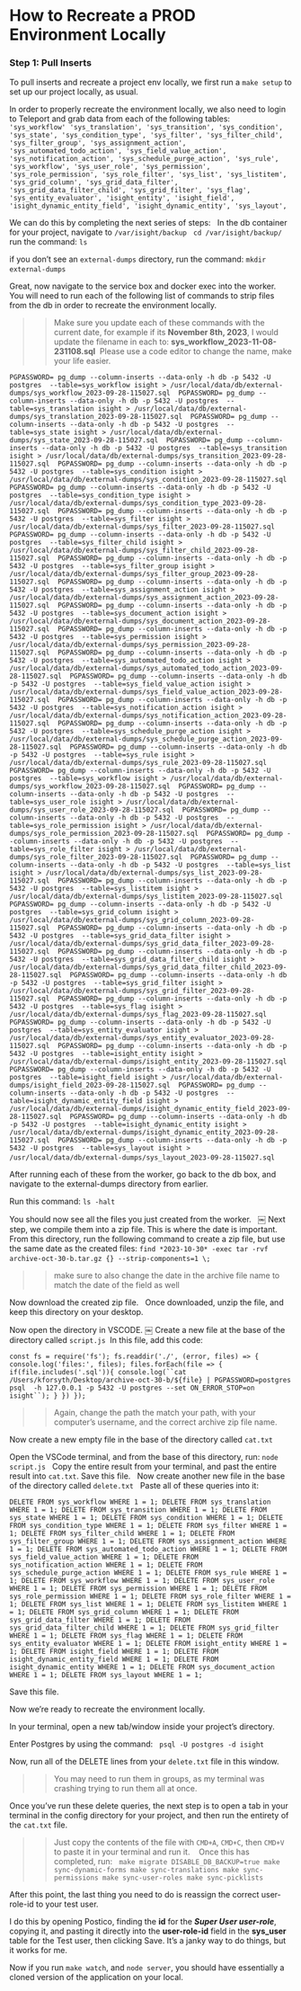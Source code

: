 # How to Recreate a PROD Environment Locally

### Step 1: Pull Inserts

To pull inserts and recreate a project env locally, we first run a `make setup` to set up our project locally, as usual.

In order to properly recreate the environment locally, we also need to login to Teleport and grab data from each of the following tables:
 
		`'sys_workflow'
		'sys_translation',
		'sys_transition',
		'sys_condition',
		'sys_state',
		'sys_condition_type',
		'sys_filter',
		'sys_filter_child',
		'sys_filter_group',
		'sys_assignment_action',
		'sys_automated_todo_action',
		'sys_field_value_action',
		'sys_notification_action',
		'sys_schedule_purge_action',
		'sys_rule',
		'sys_workflow',
		'sys_user_role',
		'sys_permission',
		'sys_role_permission',
		'sys_role_filter',
		'sys_list',
		'sys_listitem',
		'sys_grid_column',
		'sys_grid_data_filter',
		'sys_grid_data_filter_child',
		'sys_grid_filter',
		'sys_flag',
		'sys_entity_evaluator',
		'isight_entity',
		'isight_field',
		'isight_dynamic_entity_field',
		'isight_dynamic_entity',
		'sys_layout',`

We can do this by completing the next series of steps:   
In the db container for your project, navigate to `/var/isight/backup`  
`cd /var/isight/backup/` 
run the command: `ls` 

if you don’t see an `external-dumps` directory, 
run the command: `mkdir external-dumps`  

Great, now navigate to the service box and docker exec into the worker.   
You will need to run each of the following list of commands to strip files from the db in order to recreate the environment locally.   

>>Make sure you update each of these commands with the current date, for example if its **November 8th, 2023**, I would update the filename in each to: **sys_workflow_2023-11-08-231108.sql** 
>>Please use a code editor to change the name, make your life easier.  

`PGPASSWORD= pg_dump --column-inserts --data-only -h db -p 5432 -U postgres  --table=sys_workflow isight > /usr/local/data/db/external-dumps/sys_workflow_2023-09-28-115027.sql 
PGPASSWORD= pg_dump --column-inserts --data-only -h db -p 5432 -U postgres  --table=sys_translation isight > /usr/local/data/db/external-dumps/sys_translation_2023-09-28-115027.sql 
PGPASSWORD= pg_dump --column-inserts --data-only -h db -p 5432 -U postgres  --table=sys_state isight > /usr/local/data/db/external-dumps/sys_state_2023-09-28-115027.sql 
PGPASSWORD= pg_dump --column-inserts --data-only -h db -p 5432 -U postgres  --table=sys_transition isight > /usr/local/data/db/external-dumps/sys_transition_2023-09-28-115027.sql 
PGPASSWORD= pg_dump --column-inserts --data-only -h db -p 5432 -U postgres  --table=sys_condition isight > /usr/local/data/db/external-dumps/sys_condition_2023-09-28-115027.sql 
PGPASSWORD= pg_dump --column-inserts --data-only -h db -p 5432 -U postgres  --table=sys_condition_type isight > /usr/local/data/db/external-dumps/sys_condition_type_2023-09-28-115027.sql 
PGPASSWORD= pg_dump --column-inserts --data-only -h db -p 5432 -U postgres  --table=sys_filter isight > /usr/local/data/db/external-dumps/sys_filter_2023-09-28-115027.sql 
PGPASSWORD= pg_dump --column-inserts --data-only -h db -p 5432 -U postgres  --table=sys_filter_child isight > /usr/local/data/db/external-dumps/sys_filter_child_2023-09-28-115027.sql 
PGPASSWORD= pg_dump --column-inserts --data-only -h db -p 5432 -U postgres  --table=sys_filter_group isight > /usr/local/data/db/external-dumps/sys_filter_group_2023-09-28-115027.sql 
PGPASSWORD= pg_dump --column-inserts --data-only -h db -p 5432 -U postgres  --table=sys_assignment_action isight > /usr/local/data/db/external-dumps/sys_assignment_action_2023-09-28-115027.sql 
PGPASSWORD= pg_dump --column-inserts --data-only -h db -p 5432 -U postgres  --table=sys_document_action isight > /usr/local/data/db/external-dumps/sys_document_action_2023-09-28-115027.sql 
PGPASSWORD= pg_dump --column-inserts --data-only -h db -p 5432 -U postgres  --table=sys_permission isight > /usr/local/data/db/external-dumps/sys_permission_2023-09-28-115027.sql 
PGPASSWORD= pg_dump --column-inserts --data-only -h db -p 5432 -U postgres  --table=sys_automated_todo_action isight > /usr/local/data/db/external-dumps/sys_automated_todo_action_2023-09-28-115027.sql 
PGPASSWORD= pg_dump --column-inserts --data-only -h db -p 5432 -U postgres  --table=sys_field_value_action isight > /usr/local/data/db/external-dumps/sys_field_value_action_2023-09-28-115027.sql 
PGPASSWORD= pg_dump --column-inserts --data-only -h db -p 5432 -U postgres  --table=sys_notification_action isight > /usr/local/data/db/external-dumps/sys_notification_action_2023-09-28-115027.sql 
PGPASSWORD= pg_dump --column-inserts --data-only -h db -p 5432 -U postgres  --table=sys_schedule_purge_action isight > /usr/local/data/db/external-dumps/sys_schedule_purge_action_2023-09-28-115027.sql 
PGPASSWORD= pg_dump --column-inserts --data-only -h db -p 5432 -U postgres  --table=sys_rule isight > /usr/local/data/db/external-dumps/sys_rule_2023-09-28-115027.sql 
PGPASSWORD= pg_dump --column-inserts --data-only -h db -p 5432 -U postgres  --table=sys_workflow isight > /usr/local/data/db/external-dumps/sys_workflow_2023-09-28-115027.sql 
PGPASSWORD= pg_dump --column-inserts --data-only -h db -p 5432 -U postgres  --table=sys_user_role isight > /usr/local/data/db/external-dumps/sys_user_role_2023-09-28-115027.sql 
PGPASSWORD= pg_dump --column-inserts --data-only -h db -p 5432 -U postgres  --table=sys_role_permission isight > /usr/local/data/db/external-dumps/sys_role_permission_2023-09-28-115027.sql 
PGPASSWORD= pg_dump --column-inserts --data-only -h db -p 5432 -U postgres  --table=sys_role_filter isight > /usr/local/data/db/external-dumps/sys_role_filter_2023-09-28-115027.sql 
PGPASSWORD= pg_dump --column-inserts --data-only -h db -p 5432 -U postgres  --table=sys_list isight > /usr/local/data/db/external-dumps/sys_list_2023-09-28-115027.sql 
PGPASSWORD= pg_dump --column-inserts --data-only -h db -p 5432 -U postgres  --table=sys_listitem isight > /usr/local/data/db/external-dumps/sys_listitem_2023-09-28-115027.sql 
PGPASSWORD= pg_dump --column-inserts --data-only -h db -p 5432 -U postgres  --table=sys_grid_column isight > /usr/local/data/db/external-dumps/sys_grid_column_2023-09-28-115027.sql 
PGPASSWORD= pg_dump --column-inserts --data-only -h db -p 5432 -U postgres  --table=sys_grid_data_filter isight > /usr/local/data/db/external-dumps/sys_grid_data_filter_2023-09-28-115027.sql 
PGPASSWORD= pg_dump --column-inserts --data-only -h db -p 5432 -U postgres  --table=sys_grid_data_filter_child isight > /usr/local/data/db/external-dumps/sys_grid_data_filter_child_2023-09-28-115027.sql 
PGPASSWORD= pg_dump --column-inserts --data-only -h db -p 5432 -U postgres  --table=sys_grid_filter isight > /usr/local/data/db/external-dumps/sys_grid_filter_2023-09-28-115027.sql 
PGPASSWORD= pg_dump --column-inserts --data-only -h db -p 5432 -U postgres  --table=sys_flag isight > /usr/local/data/db/external-dumps/sys_flag_2023-09-28-115027.sql 
PGPASSWORD= pg_dump --column-inserts --data-only -h db -p 5432 -U postgres  --table=sys_entity_evaluator isight > /usr/local/data/db/external-dumps/sys_entity_evaluator_2023-09-28-115027.sql 
PGPASSWORD= pg_dump --column-inserts --data-only -h db -p 5432 -U postgres  --table=isight_entity isight > /usr/local/data/db/external-dumps/isight_entity_2023-09-28-115027.sql 
PGPASSWORD= pg_dump --column-inserts --data-only -h db -p 5432 -U postgres  --table=isight_field isight > /usr/local/data/db/external-dumps/isight_field_2023-09-28-115027.sql 
PGPASSWORD= pg_dump --column-inserts --data-only -h db -p 5432 -U postgres  --table=isight_dynamic_entity_field isight > /usr/local/data/db/external-dumps/isight_dynamic_entity_field_2023-09-28-115027.sql 
PGPASSWORD= pg_dump --column-inserts --data-only -h db -p 5432 -U postgres  --table=isight_dynamic_entity isight > /usr/local/data/db/external-dumps/isight_dynamic_entity_2023-09-28-115027.sql 
PGPASSWORD= pg_dump --column-inserts --data-only -h db -p 5432 -U postgres  --table=sys_layout isight > /usr/local/data/db/external-dumps/sys_layout_2023-09-28-115027.sql` 

After running each of these from the worker, go back to the db box, and navigate to the external-dumps directory from earlier.   

Run this command: `ls -halt`  

You should now see all the files you just created from the worker.  
￼
Next step, we compile them into a zip file. 
This is where the date is important.   
From this directory, run the following command to create a zip file, but use the same date as the created files:
`find *2023-10-30* -exec tar -rvf archive-oct-30-b.tar.gz {} --strip-components=1 \;`  
>>make sure to also change the date in the archive file name to match the date of the field as well  

Now download the created zip file.  
Once downloaded, unzip the file, and keep this directory on your desktop.   

Now open the directory in VSCODE.
￼
Create a new file at the base of the directory called `script.js`  In this file, add this code:  

`const fs = require('fs');
fs.readdir('./', (error, files) => {
console.log('files:', files);
files.forEach(file => {
    if(file.includes('.sql')){
        console.log(``cat /Users/kforsyth/Desktop/archive-oct-30-b/${file} | PGPASSWORD=postgres  psql  -h 127.0.0.1 -p 5432 -U postgres --set ON_ERROR_STOP=on isight``);
    }
})
});`
>>Again, change the path the match your path, with your computer’s username, and the correct archive zip file name.

Now create a new empty file in the base of the directory called `cat.txt`  

Open the VSCode terminal, and from the base of this directory, run: `node script.js`  
Copy the entire result from your terminal, and past the entire result into `cat.txt`. 
Save this file.  
Now create another new file in the base of the directory called `delete.txt`  
Paste all of these queries into it:  

`DELETE FROM sys_workflow WHERE 1 = 1;
DELETE FROM sys_translation WHERE 1 = 1;
DELETE FROM sys_transition WHERE 1 = 1;
DELETE FROM sys_state WHERE 1 = 1;
DELETE FROM sys_condition WHERE 1 = 1;
DELETE FROM sys_condition_type WHERE 1 = 1;
DELETE FROM sys_filter WHERE 1 = 1;
DELETE FROM sys_filter_child WHERE 1 = 1;
DELETE FROM sys_filter_group WHERE 1 = 1;
DELETE FROM sys_assignment_action WHERE 1 = 1;
DELETE FROM sys_automated_todo_action WHERE 1 = 1;
DELETE FROM sys_field_value_action WHERE 1 = 1;
DELETE FROM sys_notification_action WHERE 1 = 1;
DELETE FROM sys_schedule_purge_action WHERE 1 = 1;
DELETE FROM sys_rule WHERE 1 = 1;
DELETE FROM sys_workflow WHERE 1 = 1;
DELETE FROM sys_user_role WHERE 1 = 1;
DELETE FROM sys_permission WHERE 1 = 1;
DELETE FROM sys_role_permission WHERE 1 = 1;
DELETE FROM sys_role_filter WHERE 1 = 1;
DELETE FROM sys_list WHERE 1 = 1;
DELETE FROM sys_listitem WHERE 1 = 1;
DELETE FROM sys_grid_column WHERE 1 = 1;
DELETE FROM sys_grid_data_filter WHERE 1 = 1;
DELETE FROM sys_grid_data_filter_child WHERE 1 = 1;
DELETE FROM sys_grid_filter WHERE 1 = 1;
DELETE FROM sys_flag WHERE 1 = 1;
DELETE FROM sys_entity_evaluator WHERE 1 = 1;
DELETE FROM isight_entity WHERE 1 = 1;
DELETE FROM isight_field WHERE 1 = 1;
DELETE FROM isight_dynamic_entity_field WHERE 1 = 1;
DELETE FROM isight_dynamic_entity WHERE 1 = 1;
DELETE FROM sys_document_action WHERE 1 = 1;
DELETE FROM sys_layout WHERE 1 = 1;`

Save this file. 

Now we’re ready to recreate the environment locally.

In your terminal, open a new tab/window inside your project’s directory. 

Enter Postgres by using the command:   `psql -U postgres -d isight`  

Now, run all of the DELETE lines from your `delete.txt` file in this window. 
>>You may need to run them in groups, as my terminal was crashing trying to run them all at once.  

Once you’ve run these delete queries, the next step is to open a tab in your terminal in the config directory for your project, and then run the entirety of the `cat.txt` file.
>>Just copy the contents of the file with `CMD+A`, `CMD+C`, then `CMD+V` to paste it in your terminal and run it.
   
Once this has completed, run:  
`make migrate DISABLE_DB_BACKUP=true
make sync-dynamic-forms
make sync-translations
make sync-permissions
make sync-user-roles
make sync-picklists`

After this point, the last thing you need to do is reassign the correct user-role-id to your test user.

I do this by opening Postico, finding the **id** for the _**Super User user-role**_, copying it,
and pasting it directly into the **user-role-id** field in the **sys_user** table for the Test user,
then clicking Save. It’s a janky way to do things, but it works for me.  

Now if you run `make watch`, and `node server`, you should have essentially a cloned version of the application on your local.
   
